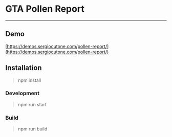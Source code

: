 # GTA Pollen Report

---

## Demo

[https://demos.sergiocutone.com/pollen-report/](https://demos.sergiocutone.com/pollen-report/)

## Installation

> npm install

### Development

> npm run start

### Build

> npm run build